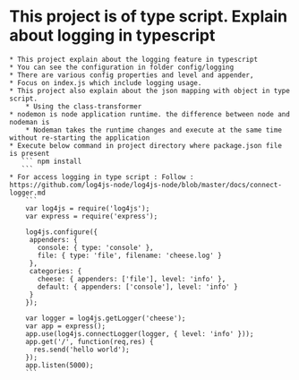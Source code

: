 # This project is of type script. Explain about logging in typescript
    * This project explain about the logging feature in typescript
    * You can see the configuration in folder config/logging 
    * There are various config properties and level and appender,
    * Focus on index.js which include logging usage. 
    * This project also explain about the json mapping with object in type script.
        * Using the class-transformer
    * nodemon is node application runtime. the difference between node and nodeman is
        * Nodeman takes the runtime changes and execute at the same time without re-starting the application
    * Execute below command in project directory where package.json file is present
       ``` npm install
       ```
    * For access logging in type script : Follow : https://github.com/log4js-node/log4js-node/blob/master/docs/connect-logger.md
        ```
        var log4js = require('log4js');
        var express = require('express');
        
        log4js.configure({
         appenders: {
           console: { type: 'console' },
           file: { type: 'file', filename: 'cheese.log' }
         },
         categories: {
           cheese: { appenders: ['file'], level: 'info' },
           default: { appenders: ['console'], level: 'info' }
         }
        });
        
        var logger = log4js.getLogger('cheese');
        var app = express();
        app.use(log4js.connectLogger(logger, { level: 'info' }));
        app.get('/', function(req,res) {
          res.send('hello world');
        });
        app.listen(5000);
        ```
